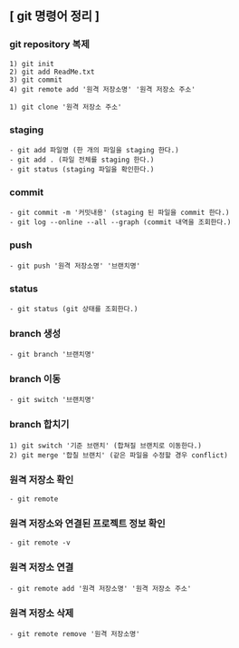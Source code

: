 ## [ git 명령어 정리 ]
### git repository 복제
    1) git init 
    2) git add ReadMe.txt
    3) git commit
    4) git remote add '원격 저장소명' '원격 저장소 주소'
    
    1) git clone '원격 저장소 주소' 
### staging
    - git add 파일명 (한 개의 파일을 staging 한다.)
    - git add . (파일 전체를 staging 한다.)
    - git status (staging 파일을 확인한다.)
### commit 
    - git commit -m '커밋내용' (staging 된 파일을 commit 한다.)
    - git log --online --all --graph (commit 내역을 조회한다.)
### push 
    - git push '원격 저장소명' '브랜치명'
### status
    - git status (git 상태를 조회한다.)
### branch 생성
    - git branch '브랜치명'
### branch 이동
    - git switch '브랜치명'
### branch 합치기
    1) git switch '기준 브랜치' (합쳐질 브랜치로 이동한다.)
    2) git merge '합칠 브랜치' (같은 파일을 수정할 경우 conflict)
### 원격 저장소 확인
    - git remote 
### 원격 저장소와 연결된 프로젝트 정보 확인
    - git remote -v
### 원격 저장소 연결 
    - git remote add '원격 저장소명' '원격 저장소 주소'
### 원격 저장소 삭제
    - git remote remove '원격 저장소명'
